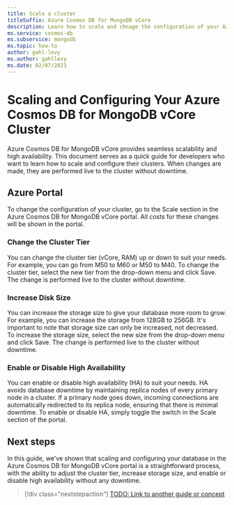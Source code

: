 ```yaml
---
title: Scale a cluster
titleSuffix: Azure Cosmos DB for MongoDB vCore
description: Learn how to scale and chnage the configuration of your Azure Cosmos DB for MongoDB vCore cluster.
ms.service: cosmos-db
ms.subservice: mongodb
ms.topic: how-to
author: gahl-levy
ms.author: gahllevy
ms.date: 02/07/2023
---
```


# Scaling and Configuring Your Azure Cosmos DB for MongoDB vCore Cluster

Azure Cosmos DB for MongoDB vCore provides seamless scalability and high availability. This document serves as a quick guide for developers who want to learn how to scale and configure their clusters. When changes are made, they are performed live to the cluster without downtime.

## Azure Portal
To change the configuration of your cluster, go to the Scale section in the Azure Cosmos DB for MongoDB vCore portal. All costs for these changes will be shown in the portal.

### Change the Cluster Tier
You can change the cluster tier (vCore, RAM) up or down to suit your needs. For example, you can go from M50 to M60 or M50 to M40. To change the cluster tier, select the new tier from the drop-down menu and click Save. The change is performed live to the cluster without downtime.

### Increase Disk Size
You can increase the storage size to give your database more room to grow. For example, you can increase the storage from 128GB to 256GB. It's important to note that storage size can only be increased, not decreased. To increase the storage size, select the new size from the drop-down menu and click Save. The change is performed live to the cluster without downtime.

### Enable or Disable High Availability
You can enable or disable high availability (HA) to suit your needs. HA avoids database downtime by maintaining replica nodes of every primary node in a cluster. If a primary node goes down, incoming connections are automatically redirected to its replica node, ensuring that there is minimal downtime. To enable or disable HA, simply toggle the switch in the Scale section of the portal.

## Next steps

In this guide, we've shown that scaling and configuring your database in the Azure Cosmos DB for MongoDB vCore portal is a straightforward process, with the ability to adjust the cluster tier, increase storage size, and enable or disable high availability without any downtime.

> [!div class="nextstepaction"]
> [TODO: Link to another guide or concept](about:blank)
